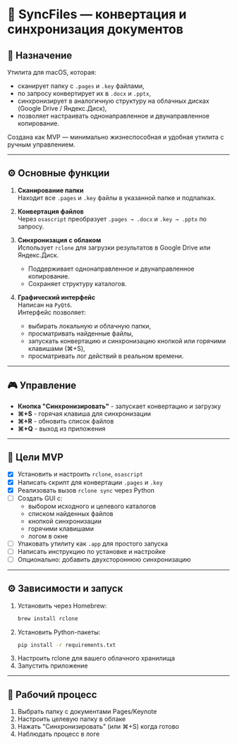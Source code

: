 # 📁 SyncFiles — конвертация и синхронизация документов

## 🎯 Назначение

Утилита для macOS, которая:

- сканирует папку с `.pages` и `.key` файлами,
- по запросу конвертирует их в `.docx` и `.pptx`,
- синхронизирует в аналогичную структуру на облачных дисках (Google Drive / Яндекс.Диск),
- позволяет настраивать однонаправленное и двунаправленное копирование.

Создана как MVP — минимально жизнеспособная и удобная утилита с ручным управлением.

---

## ⚙️ Основные функции

1. **Сканирование папки**  
   Находит все `.pages` и `.key` файлы в указанной папке и подпапках.

2. **Конвертация файлов**  
   Через `osascript` преобразует `.pages → .docx` и `.key → .pptx` по запросу.

3. **Синхронизация с облаком**  
   Использует `rclone` для загрузки результатов в Google Drive или Яндекс.Диск.  
   - Поддерживает однонаправленное и двунаправленное копирование.  
   - Сохраняет структуру каталогов.

4. **Графический интерфейс**  
   Написан на `PyQt6`.  
   Интерфейс позволяет:  
   - выбирать локальную и облачную папки,  
   - просматривать найденные файлы,
   - запускать конвертацию и синхронизацию кнопкой или горячими клавишами (⌘+S),
   - просматривать лог действий в реальном времени.

---

## 🎮 Управление

- **Кнопка "Синхронизировать"** - запускает конвертацию и загрузку
- **⌘+S** - горячая клавиша для синхронизации
- **⌘+R** - обновить список файлов
- **⌘+Q** - выход из приложения

---

## 📅 Цели MVP

- [x] Установить и настроить `rclone`, `osascript`  
- [x] Написать скрипт для конвертации `.pages` и `.key`  
- [x] Реализовать вызов `rclone sync` через Python  
- [ ] Создать GUI с:  
    - выбором исходного и целевого каталогов  
    - списком найденных файлов
    - кнопкой синхронизации
    - горячими клавишами
    - логом в окне  
- [ ] Упаковать утилиту как `.app` для простого запуска
- [ ] Написать инструкцию по установке и настройке  
- [ ] Опционально: добавить двухстороннюю синхронизацию

---

## ⚙️ Зависимости и запуск

1. Установить через Homebrew:
   ```bash
   brew install rclone
   ```
2. Установить Python-пакеты:  
   ```bash
   pip install -r requirements.txt
   ```
3. Настроить rclone для вашего облачного хранилища
4. Запустить приложение

---

## 🔧 Рабочий процесс

1. Выбрать папку с документами Pages/Keynote
2. Настроить целевую папку в облаке
3. Нажать "Синхронизировать" (или ⌘+S) когда готово
4. Наблюдать процесс в логе